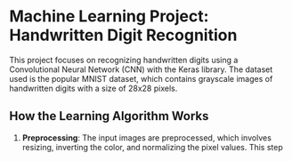 # Machine Learning Project: Handwritten Digit Recognition

This project focuses on recognizing handwritten digits using a Convolutional Neural Network (CNN) with the Keras library. The dataset used is the popular MNIST dataset, which contains grayscale images of handwritten digits with a size of 28x28 pixels.

## How the Learning Algorithm Works

1. **Preprocessing**: The input images are preprocessed, which involves resizing, inverting the color, and normalizing the pixel values. This step
